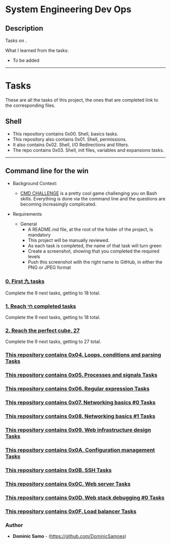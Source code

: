 # System Engineering Dev Ops

## Description

Tasks on .

What I learned from the tasks:

* To be added

---

# Tasks

These are all the tasks of this project, the ones that are completed link to the corresponding files.

## Shell
* This repository contains 0x00. Shell, basics tasks.
* This repository also contains 0x01. Shell, permissions.
* It also contains 0x02. Shell, I/O Redirections and filters.
* The repo contains 0x03. Shell, init files, variables and expansions tasks.

---

## Command line for the win

* Background Context:

	- [CMD CHALLENGE](https://cmdchallenge.com/#/last_lines) is a pretty cool game challenging you on Bash skills. Everything is done via the command line and the questions are becoming increasingly complicated.


* Requirements
	- General
		+ A README.md file, at the root of the folder of the project, is mandatory
		+ This project will be manually reviewed.
		+ As each task is completed, the name of that task will turn green
		+ Create a screenshot, showing that you completed the required levels
		+ Push this screenshot with the right name to GitHub, in either the PNG or JPEG format
		
### [0. First 九 tasks](0-first_9_tasks.png)
Complete the 9 next tasks, getting to 18 total.

### [1. Reach חי completed tasks](1-next_9_tasks.png)
Complete the 9 next tasks, getting to 18 total.

### [2. Reach the perfect cube, 27](2-next_9_tasks.png)
Complete the 9 next tasks, getting to 27 total.

### [This repository contains 0x04. Loops, conditions and parsing Tasks](./0x04-loops_conditions_and_parsing)

### [This repository contains 0x05. Processes and signals Tasks](./0x05-processes_and_signals)


### [This repository contains 0x06. Regular expression Tasks](./0x06-regular_expressions)


### [This repository contains 0x07. Networking basics #0 Tasks](./0x07-networking_basics)


### [This repository contains 0x08. Networking basics #1 Tasks](./0x08-networking_basics_2)

### [This repository contains 0x09. Web infrastructure design Tasks](./0x09-web_infrastructure_design)


### [This repository contains 0x0A. Configuration management Tasks](./0x0A-configuration_management)

### [This repository contains 0x0B. SSH Tasks](./0x0B-ssh)

### [This repository contains 0x0C. Web server Tasks](./0x0C-web_server)


### [This repository contains 0x0D. Web stack debugging #0 Tasks](./0x0D-web_stack_debugging_0)


### [This repository contains 0x0F. Load balancer Tasks](./0x0F-load_balancer)


### Author
* **Dominic Samo** - (https://github.com/DominicSamoes)
